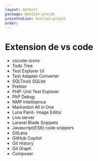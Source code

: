```yaml
---
layout: default
package: Gestion-projet
presentation: Gestion-projet
order: 
---
```


# Extension de vs code

- cscode-icons
- Todo Tree
- Test Explorer UI 
- Test Adapter Converter
- SQLTools SQLite 
- Prettier
- PHP: Unit Test Explorer
- PhP Debug
- NMP Intellisence
- Markwdon All in One
- Luna Paint- Image Editor
- Live server
- Laravel Blade Snippets
- Javascript(ES6) code snippers
- GitLens
- GitHub Copilot
- Git History
- Git Graph
- Composer
<!-- new slide -->

